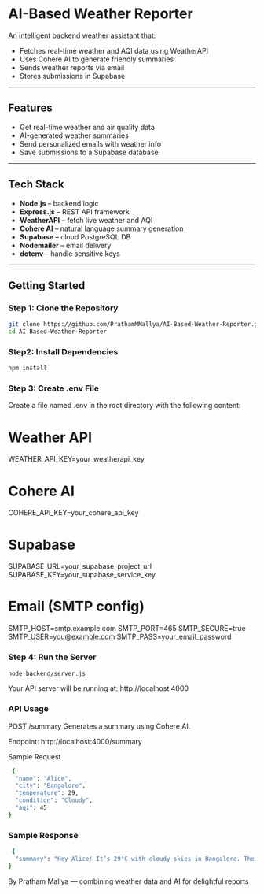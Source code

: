 #  AI-Based Weather Reporter

An intelligent backend weather assistant that:
- Fetches real-time weather and AQI data using WeatherAPI
- Uses Cohere AI to generate friendly summaries
- Sends weather reports via email
- Stores submissions in Supabase

---

##  Features

-  Get real-time weather and air quality data
-  AI-generated weather summaries
-  Send personalized emails with weather info
-  Save submissions to a Supabase database

---

##  Tech Stack

- **Node.js** – backend logic
- **Express.js** – REST API framework
- **WeatherAPI** – fetch live weather and AQI
- **Cohere AI** – natural language summary generation
- **Supabase** – cloud PostgreSQL DB
- **Nodemailer** – email delivery
- **dotenv** – handle sensitive keys


---

##  Getting Started

### Step 1: Clone the Repository

```bash
git clone https://github.com/PrathamMMallya/AI-Based-Weather-Reporter.git
cd AI-Based-Weather-Reporter
```

### Step2: Install Dependencies
```bash
npm install
```
### Step 3: Create .env File
Create a file named .env in the root directory with the following content:

# Weather API
WEATHER_API_KEY=your_weatherapi_key

# Cohere AI
COHERE_API_KEY=your_cohere_api_key

# Supabase
SUPABASE_URL=your_supabase_project_url
SUPABASE_KEY=your_supabase_service_key

# Email (SMTP config)
SMTP_HOST=smtp.example.com
SMTP_PORT=465
SMTP_SECURE=true
SMTP_USER=you@example.com
SMTP_PASS=your_email_password

### Step 4: Run the Server
```bash
node backend/server.js
```
Your API server will be running at:
 http://localhost:4000


### API Usage
POST /summary
Generates a summary using Cohere AI.

Endpoint: http://localhost:4000/summary

Sample Request
```bash
 {
  "name": "Alice",
  "city": "Bangalore",
  "temperature": 29,
  "condition": "Cloudy",
  "aqi": 45
}
```
### Sample Response
```bash
 {
  "summary": "Hey Alice! It’s 29°C with cloudy skies in Bangalore. The air quality is good with an AQI of 45."
}

```
By Pratham Mallya — combining weather data and AI for delightful reports 
